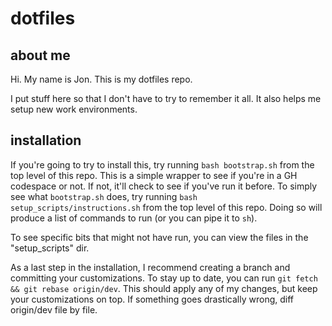 # dotfiles

## about me

Hi. My name is Jon. This is my dotfiles repo.

I put stuff here so that I don't have to try to remember it all. It also helps me setup new work environments.

## installation

If you're going to try to install this, try running `bash bootstrap.sh`
from the top level of this repo. This is a simple wrapper to see if
you're in a GH codespace or not. If not, it'll check to see if you've
run it before. To simply see what `bootstrap.sh` does, try running `bash
setup_scripts/instructions.sh` from the top level of this repo. Doing so
will produce a list of commands to run (or you can pipe it to `sh`).

To see specific bits that might not have run, you can view the files in
the "setup_scripts" dir.

As a last step in the installation, I recommend creating a branch and
committing your customizations. To stay up to date, you can run `git
fetch && git rebase origin/dev`. This should apply any of my changes,
but keep your customizations on top. If something goes drastically wrong,
diff origin/dev file by file.
